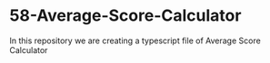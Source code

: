 # 58-Average-Score-Calculator
In this repository we are creating a typescript file of Average Score Calculator
